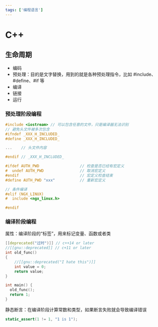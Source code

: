```yaml
---
tags: ['编程语言']
---
```


# C++

## 生命周期

- 编码
- 预处理：目的是文字替换，用到的就是各种预处理指令，比如 #include、#define、#if 等
- 编译
- 链接
- 运行

### 预处理阶段编程

```cpp
#include <iostream> // 可以包含任意的文件，只是编译器无法识别
// 避免头文件被多次包含
#ifndef _XXX_H_INCLUDED_
#define _XXX_H_INCLUDED_

...    // 头文件内容

#endif // _XXX_H_INCLUDED_

#ifdef AUTH_PWD                  // 检查是否已经有宏定义
#  undef AUTH_PWD                // 取消宏定义
#endif                           // 宏定义检查结束
#define AUTH_PWD "xxx"           // 重新宏定义

// 条件编译
#elif (NGX_LINUX)
#  include <ngx_linux.h>

#endif
```

### 编译阶段编程

属性：编译阶段的“标签”，用来标记变量、函数或者类

```cpp
[[deprecated("过时")]] // c++14 or later
//[[gnu::deprecated]] // c+11 or later
int old_func()
{
    //[[gnu::deprecated("I hate this")]]
    int value = 0;
    return value;
}

int main() {
  old_func();
  return 1;
}
```

静态断言：在编译阶段计算常数和类型，如果断言失败就会导致编译错误

```cpp
static_assert(1 != 1, "1 is 1");
```
